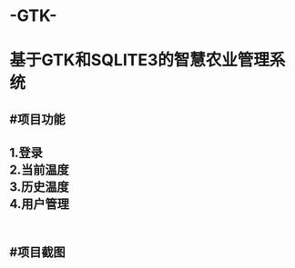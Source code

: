 # -GTK-
基于GTK和SQLITE3的智慧农业管理系统
===
#项目功能<br>
-----
1.登录<br>
2.当前温度<br>
3.历史温度<br>
4.用户管理<br>
<br>
-------
#项目截图<br>
-------

